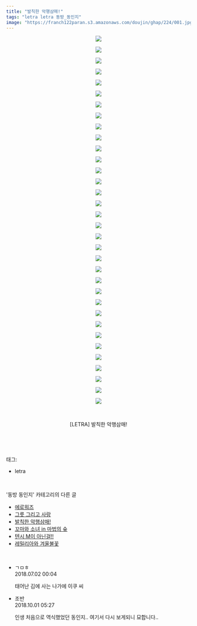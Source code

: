 ```yaml
---
title: "발칙한 악행삼매!"
tags: "letra letra 동방_동인지"
image: "https://franch122paran.s3.amazonaws.com/doujin/ghap/224/001.jpg"
---
```

<div class="article">
<p style="text-align: center; clear: none; float: none;"><img src="{{ site.imgserver7 }}/ghap/224/001.jpg"/></p>
<p style="text-align: center; clear: none; float: none;"><img src="{{ site.imgserver7 }}/ghap/224/002.jpg"/></p>
<p style="text-align: center; clear: none; float: none;"><img src="{{ site.imgserver7 }}/ghap/224/003.jpg"/></p>
<p style="text-align: center; clear: none; float: none;"><img src="{{ site.imgserver7 }}/ghap/224/004.jpg"/></p>
<p style="text-align: center; clear: none; float: none;"><img src="{{ site.imgserver7 }}/ghap/224/005.jpg"/></p>
<p style="text-align: center; clear: none; float: none;"><img src="{{ site.imgserver7 }}/ghap/224/006.jpg"/></p>
<p style="text-align: center; clear: none; float: none;"><img src="{{ site.imgserver7 }}/ghap/224/007.jpg"/></p>
<p style="text-align: center; clear: none; float: none;"><img src="{{ site.imgserver7 }}/ghap/224/008.jpg"/></p>
<p style="text-align: center; clear: none; float: none;"><img src="{{ site.imgserver7 }}/ghap/224/009.jpg"/></p>
<p style="text-align: center; clear: none; float: none;"><img src="{{ site.imgserver7 }}/ghap/224/010.jpg"/></p>
<p style="text-align: center; clear: none; float: none;"><img src="{{ site.imgserver7 }}/ghap/224/011.jpg"/></p>
<p style="text-align: center; clear: none; float: none;"><img src="{{ site.imgserver7 }}/ghap/224/012.jpg"/></p>
<p style="text-align: center; clear: none; float: none;"><img src="{{ site.imgserver7 }}/ghap/224/013.jpg"/></p>
<p style="text-align: center; clear: none; float: none;"><img src="{{ site.imgserver7 }}/ghap/224/014.jpg"/></p>
<p style="text-align: center; clear: none; float: none;"><img src="{{ site.imgserver7 }}/ghap/224/015.jpg"/></p>
<p style="text-align: center; clear: none; float: none;"><img src="{{ site.imgserver7 }}/ghap/224/016.jpg"/></p>
<p style="text-align: center; clear: none; float: none;"><img src="{{ site.imgserver7 }}/ghap/224/017.jpg"/></p>
<p style="text-align: center; clear: none; float: none;"><img src="{{ site.imgserver7 }}/ghap/224/018.jpg"/></p>
<p style="text-align: center; clear: none; float: none;"><img src="{{ site.imgserver7 }}/ghap/224/019.jpg"/></p>
<p style="text-align: center; clear: none; float: none;"><img src="{{ site.imgserver7 }}/ghap/224/020.jpg"/></p>
<p style="text-align: center; clear: none; float: none;"><img src="{{ site.imgserver7 }}/ghap/224/021.jpg"/></p>
<p style="text-align: center; clear: none; float: none;"><img src="{{ site.imgserver7 }}/ghap/224/022.jpg"/></p>
<p style="text-align: center; clear: none; float: none;"><img src="{{ site.imgserver7 }}/ghap/224/023.jpg"/></p>
<p style="text-align: center; clear: none; float: none;"><img src="{{ site.imgserver7 }}/ghap/224/024.jpg"/></p>
<p style="text-align: center; clear: none; float: none;"><img src="{{ site.imgserver7 }}/ghap/224/025.jpg"/></p>
<p style="text-align: center; clear: none; float: none;"><img src="{{ site.imgserver7 }}/ghap/224/026.jpg"/></p>
<p style="text-align: center; clear: none; float: none;"><img src="{{ site.imgserver7 }}/ghap/224/027.jpg"/></p>
<p style="text-align: center; clear: none; float: none;"><img src="{{ site.imgserver7 }}/ghap/224/028.jpg"/></p>
<p style="text-align: center; clear: none; float: none;"><img src="{{ site.imgserver7 }}/ghap/224/029.jpg"/></p>
<p style="text-align: center; clear: none; float: none;"><img src="{{ site.imgserver7 }}/ghap/224/030.jpg"/></p>
<p style="text-align: center; clear: none; float: none;"><img src="{{ site.imgserver7 }}/ghap/224/031.jpg"/></p>
<p style="text-align: center; clear: none; float: none;"><img src="{{ site.imgserver7 }}/ghap/224/032.jpg"/></p>
<p style="text-align: center; clear: none; float: none;"><img src="{{ site.imgserver7 }}/ghap/224/033.jpg"/></p>
<p style="text-align: center; clear: none; float: none;"><img src="{{ site.imgserver7 }}/ghap/224/034.jpg"/></p>
<p style="text-align: center; clear: none; float: none;"><br/></p>
<p style="text-align: center; clear: none; float: none;">[LETRA] 발칙한 악행삼매!</p>
<p><br/></p>
</div><br/>
<div class="tagTrail">
<p>태그: </p>
<ul>
<li>letra</li>
</ul>
</div><br/>
<div class="another">
<p>'동방 동인지' 카테고리의 다른 글</p>
<ul>
<li><a href="/ghap_226">에로워즈</a></li>
<li><a href="/ghap_225">그릇 그리고 사랑</a></li>
<li><a href="/ghap_224">발칙한 악행삼매!</a></li>
<li><a href="/ghap_223">꼬마와 소녀 in 마법의 숲</a></li>
<li><a href="/ghap_222">텐시 M이 아닌걸!!</a></li>
<li><a href="/ghap_221">레밀리아와 겨울불꽃</a></li>
</ul>
</div><br/>
<div class="cb_module cb_fluid">
<div class="cb_wrt cb_profile">
<div class="comment">
<ul>
<li class="cb_thumb_off" id="comment15279463">
<div class="cb_comment_area">
<div class="cb_info_area">
<div class="cb_section">
<span class="cb_nick_name">ㄱㅁㅎ</span>
</div>
<div class="cb_section">
<span class="cb_date">2018.07.02 00:04 </span>
</div>
</div>
<div class="cb_dsc_comment">
<p class="cb_dsc">
											태어난 김에 사는 나가에 이쿠 씨
										</p>
</div>
</div></li>
<li class="cb_thumb_off" id="comment15342585">
<div class="cb_comment_area">
<div class="cb_info_area">
<div class="cb_section">
<span class="cb_nick_name">조반</span>
</div>
<div class="cb_section">
<span class="cb_date">2018.10.01 05:27 </span>
</div>
</div>
<div class="cb_dsc_comment">
<p class="cb_dsc">
											인생 처음으로 역식했었던 동인지.. 여기서 다시 보게되니 묘합니다..
										</p>
</div>
</div></li>
</ul>
</div>
</div><!-- commentList close -->
</div><br/>
